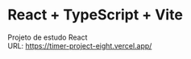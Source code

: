 # React + TypeScript + Vite

Projeto de estudo React <br>
URL: https://timer-project-eight.vercel.app/

